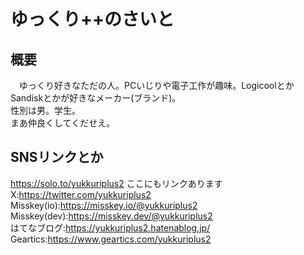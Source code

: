 # ゆっくり++のさいと  
 
## 概要  
　ゆっくり好きなただの人。PCいじりや電子工作が趣味。LogicoolとかSandiskとかが好きなメーカー(ブランド)。  
性別は男。学生。  
まあ仲良くしてくだせえ。 
## SNSリンクとか  
https://solo.to/yukkuriplus2 ここにもリンクあります  
X:https://twitter.com/yukkuriplus2  
Misskey(io):https://misskey.io/@yukkuriplus2  
Misskey(dev):https://misskey.dev/@yukkuriplus2  
はてなブログ:https://yukkuriplus2.hatenablog.jp/  
Geartics:https://www.geartics.com/yukkuriplus2  
